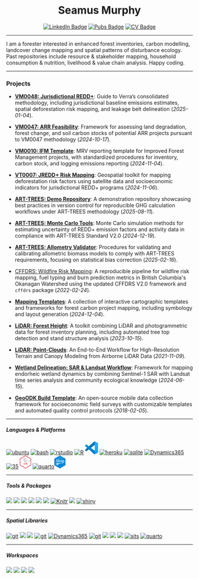 <div align="center">
  <h1>Seamus Murphy</h1>

[![LinkedIn Badge](https://img.shields.io/badge/My-LinkedIn-blue)](https://www.linkedin.com/in/seamusrobertmurphy/) 
[![Pubs Badge](https://img.shields.io/badge/My-CV-critical)](https://scholar.google.com/citations?hl=en&user=jDGq9I4AAAAJ) 
[![CV Badge](https://img.shields.io/badge/My-CV-critical)](https://seamusrobertmurphy.quarto.pub/bio/)

</div>

------------------------------------------------------------------------


I am a forester interested in enhanced forest inventories, carbon modelling, landcover change mapping and spatial patterns of disturbance ecology. Past repositories include resource & stakeholder mapping, household consumption & nutrition, livelihood & value chain analysis. Happy coding.

------------------------------------------------------------------------

### Projects

-   [**VM0048: Jurisdictional REDD+**](https://seamusrobertmurphy.quarto.pub/vm0048/): Guide to Verra’s consolidated methodology, including jurisdictional baseline emissions estimates, spatial deforestation risk mapping, and leakage belt delineation (*2025-01-04*).

-   [**VM0047: ARR Feasibility**](https://rpubs.com/seamusmurphy/land-eligibility-hazard-degradation-check-VM0047): Framework for assessing land degradation, forest change, and soil carbon stocks of potential ARR projects pursuant to VM0047 methodology (*2024-10-17*).

-   [**VM0010: IFM Template**](https://seamusrobertmurphy.github.io/VM0010-starter-template/):  MRV reporting template for Improved Forest Management projects, with standardized procedures for inventory, carbon stock, and logging emissions reporting (*2024-11-04*).

-   [**VT0007: JREDD+ Risk Mapping**](https://seamusrobertmurphy.quarto.pub/vt0007/): Geospatial toolkit for mapping deforestation risk factors using satellite data and socioeconomic indicators for jurisdictional REDD+ programs (*2024-11-06*).

-   [**ART-TREES: Demo Repository**](https://seamusrobertmurphy.quarto.pub/art-trees-submission/): A demonstration repository showcasing best practices in version control for reproducible GHG calculation workflows under ART-TREES methodology (*2025-08-11*).

-   [**ART-TREES: Monte Carlo Tools**](https://rpubs.com/seamusmurphy/art-trees-monte-carlo-uncertainty): Monte Carlo simulation methods for estimating uncertainty of REDD+ emission factors and activity data in compliance with ART-TREES Standard V2.0 (*2024-12-19*).

-   [**ART-TREES: Allometry Validator**](https://seamusrobertmurphy.quarto.pub/art-trees-allometry-validation): Procedures for validating and calibrating allometric biomass models to comply with ART-TREES requirements, focusing on statistical bias correction (*2025-02-16*).

-   [CFFDRS: Wildfire Risk Mapping](https://seamusrobertmurphy.quarto.pub/cffdrs/): A reproducible pipeline for wildfire risk mapping, fuel typing and burn prediction metrics in British Columbia's Okanagan Watershed using the updated CFFDRS V2.0 framework and `cffdrs` package (*2022-02-24*).

-   [**Mapping Templates**](https://seamusrobertmurphy.quarto.pub/map-templates/): A collection of interactive cartographic templates and frameworks for forest carbon project mapping, including symbology and layout generation (*2024-12-04*).

-   [**LiDAR: Forest Height**](https://rpubs.com/seamusmurphy/gov_sk_tree_height_variability): A toolkit combining LiDAR and photogrammetric data for forest inventory planning, including automated tree top detection and stand structure analysis (*2023-10-15*).

-   [**LiDAR: Point-Clouds**](https://seamusrobertmurphy.quarto.pub/lidar-forestry/): An End-to-End Workflow for High-Resolution Terrain and Canopy Modeling from Airborne LiDAR Data (*2021-11-09*).

-   [**Wetland Delineation: SAR & Landsat Workflow**](https://rpubs.com/seamusmurphy/mapping-endorheic-wetland-dynamics): Framework for mapping endorheic wetland dynamics by combining Sentinel-1 SAR with Landsat time series analysis and community ecological knowledge (*2024-06-15*).

-   [**GeoODK Build Template**](https://eu.kobotoolbox.org/#/forms/ajw7YvwXFgCgVaaAiz9Xrm/data/map): An open-source mobile data collection framework for socioeconomic field surveys with customizable templates and automated quality control protocols (*2018-02-05*).

------------------------------------------------------------------------

##### Languages & Platforms

[<img src="https://user-images.githubusercontent.com/25181517/186884153-99edc188-e4aa-4c84-91b0-e2df260ebc33.png" alt="ubuntu" width="35"/>](https://www.releases.ubuntu.com/) [<img src="https://www.vectorlogo.zone/logos/gnu_bash/gnu_bash-icon.svg" alt="bash" width="35"/>](https://www.gnu.org/software/bash/) [<img src="https://geomoer.github.io/moer-base-r/assets/images/unit_images/u01/grid.png" alt="rstudio" width="53"/>](https://posit.co) [<img src="https://cdn.iconscout.com/icon/free/png-512/r-5-283170.png" alt="R" width="30" height="35"/>](https://cran.r-project.org) [<img src="https://raw.githubusercontent.com/github/explore/80688e429a7d4ef2fca1e82350fe8e3517d3494d/topics/visual-studio-code/visual-studio-code.png" alt="vscode" width="35"/>](https://code.visualstudio.com/) [<img src="https://www.vectorlogo.zone/logos/heroku/heroku-icon.svg" alt="heroku" width="35"/>](https://heroku.com) [<img src="https://www.vectorlogo.zone/logos/sqlite/sqlite-icon.svg" alt="sqlite" width="35"/>](https://www.sqlite.org/) [<img src="https://novasoft.global/wp-content/uploads/2020/04/ms-dynamics365-logo.png" alt="Dynamics365" width="35"/>](https://www.microsoft.com/en-us/dynamics-365/) [<img src="https://www.vectorlogo.zone/logos/git-scm/git-scm-icon.svg" alt="35" width="35"/>](https://git-scm.com/) [<img src="https://raw.githubusercontent.com/rstudio/hex-stickers/main/PNG/knitr.png" alt="Knitr" width="30" height="35"/>](https://yihui.org/knitr/) [<img src="https://avatars.githubusercontent.com/u/67437475?s=200&amp;v=4" alt="quarto" width="35"/>](https://github.com/quarto-dev)[<img src="https://raw.githubusercontent.com/rstudio/hex-stickers/main/PNG/shiny.png" alt="shiny" width="30" height="35"/>](http://shiny.rstudio.com/)

------------------------------------------------------------------------

##### Tools & Packages

[<img src="https://saga-gis.sourceforge.io/_images/logo_saga.png" width="35"/>](https://saga-gis.sourceforge.io) [<img src="https://open-eo.github.io/openeo-r-client/reference/figures/logo.png" width="36"/>](https://open-eo.github.io) [<img src="https://www.esri.com/content/dam/esrisites/en-us/common/icons/product-logos/arcgis-platform-220.png" width="35"/>](https://www.esriuk.com/en-gb/arcgis/products/arcgis-online/overview) [<img src="https://eos-gnss.com/wp-content/uploads/2021/04/ArcGIS-Field-Maps-Android.png" width="36"/>](https://www.esri.com/) [<img src="https://avatars.githubusercontent.com/u/3733688?s=200&amp;v=4" width="35"/>](https://geoodk.com) [<img src="https://docs.getodk.org/_static/odk-logo.svg" width="64"/>](http://odk.org/) [<img src="https://r-spatial.github.io/sf/logo.png" alt="Knitr" width="35"/>](https://r-spatial.github.io/sf) [<img src="https://cdn0.iconfinder.com/data/icons/fruit-and-vegetables-11/64/VEGETABLES_4-05-512.png" width="35"/>](https://topepo.github.io/caret/) [<img src="https://images.routledge.com/common/jackets/crclarge/978148221/9781482210200.jpg" alt="shiny" width="26"/>](https://spatstat.org)

------------------------------------------------------------------------

##### Spatial Libraries 

[<img src="https://avatars.githubusercontent.com/u/1058467?s=48&amp;v=4" alt="git" width="35"/>](https://gdal.org/) [<img src="https://avatars.githubusercontent.com/u/9302722?s=200&amp;v=4" width="35"/>](https://github.com/LAStools/LAStools) [<img src="https://rapidlasso.de/wp-content/uploads/2023/03/Logo-Rapidlasso.svg" width="35"/>](https://rapidlasso.de) [<img src="https://raw.githubusercontent.com/Jean-Romain/lidR/master/man/figures/logo200x231.png" alt="git" width="30" height="35"/>](https://github.com/r-lidar/lidR) [<img src="https://cdn.icon-icons.com/icons2/1508/PNG/512/googleearth-engine_104576.png" alt="Dynamics365" width="35"/>](https://earthengine.google.com/platform/) [<img src="https://avatars.githubusercontent.com/u/16205719?s=48&amp;v=4" alt="git" width="35"/>](https://github.com/EarthBigData/openSAR) [<img src="https://stacspec.org/public/images-original/STAC-01.png" width="49"/>](https://stacspec.org) [<img src="http://www.brazildatacube.org/wp-content/uploads/2020/12/rStac_logo-768x889.png" width="30"/>](http://www.brazildatacube.org) [<img src="https://raw.githubusercontent.com/rspatial/terra/master/man/figures/logo.png" width="31"/>](https://github.com/rspatial/terra) [<img src="https://raw.githubusercontent.com/e-sensing/sits/master/inst/extdata/sticker/sits_sticker.png" alt="sits" width="32"/>](https://e-sensing.github.io/sitsbook/) [<img src="https://gdalcubes.github.io/source/gdalcubes_logo_mini.png" alt="quarto" width="35"/>](https://gdalcubes.github.io)

------------------------------------------------------------------------

##### Workspaces

[<img src="https://orcid.org/assets/vectors/orcid.logo.icon.svg" width="25"/>](#0) [<img src="https://cdn.iconscout.com/icon/free/png-512/free-researchgate-3772415-3151543.png" width="25"/>](#0) [<img src="https://raw.githubusercontent.com/rahuldkjain/github-profile-readme-generator/master/src/images/icons/Social/linked-in-alt.svg" width="25"/>](#0) [<img src="https://cdn.worldvectorlogo.com/logos/google-scholar.svg" width="25"/>](#0)